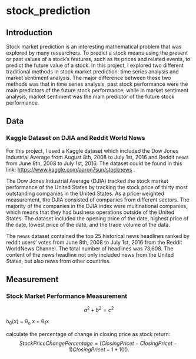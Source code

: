 # stock_prediction

## Introduction
  Stock market prediction is an interesting mathematical problem that was explored by many researchers. To predict a stock means using the present or past values of a stock’s features, such as its prices and related events, to predict the future value of a stock. 
  In this project, I explored two different traditional methods in stock market prediction: time series analysis and market sentiment analysis. The major difference between these two methods was that in time series analysis, past stock performance were the main predictors of the future stock performance; while in market sentiment analysis, market sentiment was the main predictor of the future stock performance. 

## Data
 
### Kaggle Dataset on DJIA and Reddit World News
  For this project, I used a Kaggle dataset which included the Dow Jones Industrial Average from August 8th, 2008 to July 1st, 2016 and Reddit news from June 8th,  2008 to July 1st, 2016. The dataset could be found in this link: https://www.kaggle.com/aaron7sun/stocknews . 

  The Dow Jones Industrial Average (DJIA) tracked the stock market performance of the United States by tracking the stock price of thirty most outstanding companies in the United States. As a price-weighted measurement, the DJIA consisted of companies from different sectors. The majority of the companies in the DJIA index were multinational companies, which means that they had business operations outside of the United States. The dataset included the opening price of the date, highest price of the date, lowest price of the date, and the trade volume of the data. 

  The news dataset contained the top 25 historical news headlines ranked by reddit users' votes from June 8th,  2008 to July 1st, 2016 from the Reddit WorldNews Channel. The total number of headlines was 73,608. The content of the news headline not only included news from the United States, but also news from other countries. 
  
## Measurement
 
### Stock Market Performance Measurement

```math
a^2+b^2=c^2
```
h<sub>&theta;</sub>(x) = &theta;<sub>o</sub> x + &theta;<sub>1</sub>x

calculate the percentage of change in closing price as stock return:
$$
Stock Price Change Percentage = (Closing Pricet - Closing Pricet-1)Closing Pricet-1*100 .
$$


